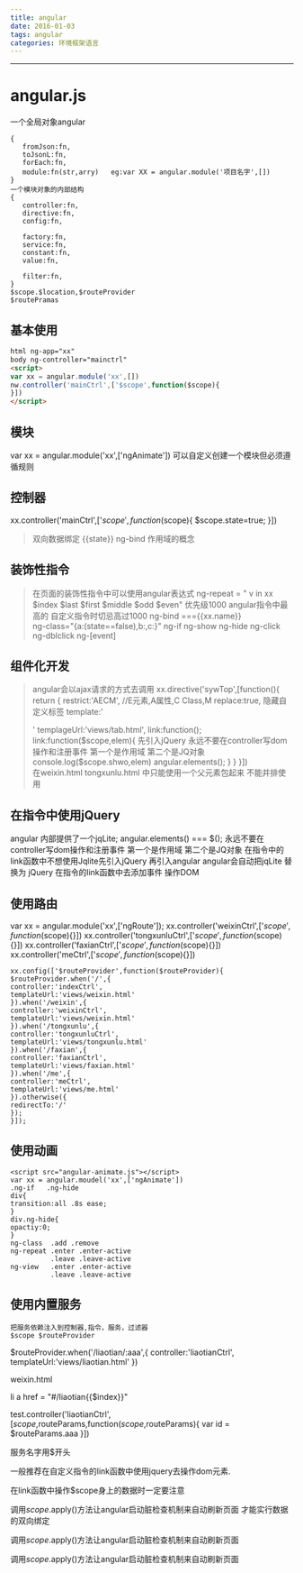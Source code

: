 ```yaml
---
title: angular
date: 2016-01-03
tags: angular
categories: 环境框架语言
---
```

------

<!-- more -->
# angular.js

  一个全局对象angular  
  ```
  {
     fromJson:fn,
     toJsonL:fn,
     forEach:fn,
     module:fn(str,arry)   eg:var XX = angular.module('项目名字',[])
  }
  一个模块对象的内部结构
  {
     controller:fn,
     directive:fn,
     config:fn,

     factory:fn,
     service:fn,
     constant:fn,
     value:fn,

     filter:fn,
  }
  $scope.$location,$routeProvider
  $routePramas
  ```
## 基本使用
  ```html
  html ng-app="xx"
  body ng-controller="mainctrl"
  <script>
  var xx = angular.module('xx',[])
  nw.controller('mainCtrl',['$scope',function($scope){
  }])
  </script>
  ```
## 模块
  <script src="angular-animate.js"></script>
  var xx = angular.module('xx',['ngAnimate'])
  可以自定义创建一个模块但必须遵循规则

## 控制器
   xx.controller('mainCtrl',['$scope',function($scope){
       $scope.state=true;
   }])
> 双向数据绑定  {{state}}  ng-bind
> 作用域的概念

## 装饰性指令
>  在页面的装饰性指令中可以使用angular表达式
   ng-repeat = " v in xx $index $last $first $middle $odd $even"  优先级1000 angular指令中最高的 自定义指令时切忌高过1000
   ng-bind ==={{xx.name}}   
   ng-class="{a:(state==false),b:,c:}"
   ng-if
   ng-show
   ng-hide
   ng-click
   ng-dblclick
   ng-[event]

## 组件化开发
>  angular会以ajax请求的方式去调用
   xx.directive('sywTop',[function(){
       return {
       restrict:'AECM', //E元素,A属性,C Class,M
       replace:true,  隐藏自定义标签
       template:'<div></div>'
       templageUrl:'views/tab.html',
       link:function();
       link:function($scope,elem){  先引入jQuery  永远不要在controller写dom操作和注册事件 第一个是作用域 第二个是JQ对象
         console.log($scope.shwo,elem)
         angular.elements();
          }
       }
   }])  
在weixin.html  tongxunlu.html  中只能使用一个父元素包起来 不能并排使用

## 在指令中使用jQuery
   angular 内部提供了一个jqLite;
   angular.elements() === $();
   永远不要在controller写dom操作和注册事件 第一个是作用域 第二个是JQ对象
   在指令中的link函数中不想使用Jqlite先引入jQuery 再引入angular
   angular会自动把jqLite 替换为 jQuery
   在指令的link函数中去添加事件 操作DOM

## 使用路由
   <script src="angular-route.js"></script>
   <ng-view></ng-view>
   var xx = angular.module('xx',['ngRoute']);
   xx.controller('weixinCtrl',['$scope',function($scope){}])
   xx.controller('tongxunluCtrl',['$scope',function($scope){}])
   xx.controller('faxianCtrl',['$scope',function($scope){}])
   xx.controller('meCtrl',['$scope',function($scope){}])

   	xx.config(['$routeProvider',function($routeProvider){
   	$routeProvider.when('/',{
   	controller:'indexCtrl',
   	templateUrl:'views/weixin.html'
    }).when('/weixin',{
    controller:'weixinCtrl',
    templateUrl:'views/weixin.html'
    }).when('/tongxunlu',{
    controller:'tongxunluCtrl',
    templateUrl:'views/tongxunlu.html'
    }).when('/faxian',{
    controller:'faxianCtrl',
    templateUrl:'views/faxian.html'
    }).when('/me',{
    controller:'meCtrl',
    templateUrl:'views/me.html'
    }).otherwise({
    redirectTo:'/'
    });
    }]);

##  使用动画
    <script src="angular-animate.js"></script>
    var xx = angular.moudel('xx',['ngAnimate'])  
    .ng-if   .ng-hide
    div{
    transition:all .8s ease;
    }
    div.ng-hide{
    opactiy:0;
    }
    ng-class  .add .remove
    ng-repeat .enter .enter-active
              .leave .leave-active
    ng-view   .enter .enter-active
              .leave .leave-active

##  使用内置服务
    把服务依赖注入到控制器,指令，服务，过滤器
    $scope $routeProvider


$routeProvider.when('/liaotian/:aaa',{
  controller:'liaotianCtrl',
  templateUrl:'views/liaotian.html'
})

weixin.html

li a href = "#/liaotian{{$index}}"


test.controller('liaotianCtrl',[$scope,$routeParams,function($scope,$routeParams){
    var id = $routeParams.aaa
}])


服务名字用$开头


一般推荐在自定义指令的link函数中使用jquery去操作dom元素.

在link函数中操作$scope身上的数据时一定要注意

调用$scope.$apply()方法让angular启动脏检查机制来自动刷新页面 才能实行数据的双向绑定

调用$scope.$apply()方法让angular启动脏检查机制来自动刷新页面

调用$scope.$apply()方法让angular启动脏检查机制来自动刷新页面
